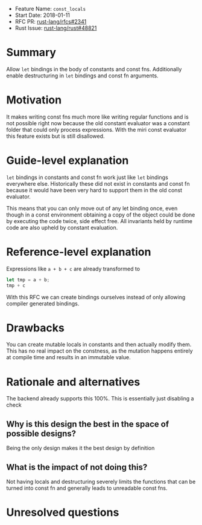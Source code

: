 - Feature Name: `const_locals`
- Start Date: 2018-01-11
- RFC PR: [rust-lang/rfcs#2341](https://github.com/rust-lang/rfcs/pull/2341)
- Rust Issue: [rust-lang/rust#48821](https://github.com/rust-lang/rust/issues/48821)

# Summary
[summary]: #summary

Allow `let` bindings in the body of constants and const fns. Additionally enable
destructuring in `let` bindings and const fn arguments.

# Motivation
[motivation]: #motivation

It makes writing const fns much more like writing regular functions and is
not possible right now because the old constant evaluator was a constant folder
that could only process expressions. With the miri const evaluator this feature
exists but is still disallowed.

# Guide-level explanation
[guide-level-explanation]: #guide-level-explanation

`let` bindings in constants and const fn work just like `let` bindings
everywhere else. Historically these did not exist in constants and const fn
because it would have been very hard to support them in the old const evaluator.

This means that you can only move out of any let binding once, even though in a
const environment obtaining a copy of the object could be done by executing the
code twice, side effect free. All invariants held by runtime code are also
upheld by constant evaluation.

# Reference-level explanation
[reference-level-explanation]: #reference-level-explanation

Expressions like `a + b + c` are already transformed to

```rust
let tmp = a + b;
tmp + c
```

With this RFC we can create bindings ourselves instead of only allowing compiler
generated bindings.

# Drawbacks
[drawbacks]: #drawbacks

You can create mutable locals in constants and then actually modify them. This
has no real impact on the constness, as the mutation happens entirely at compile
time and results in an immutable value.

# Rationale and alternatives
[alternatives]: #alternatives

The backend already supports this 100%. This is essentially just disabling a
check

## Why is this design the best in the space of possible designs?

Being the only design makes it the best design by definition

## What is the impact of not doing this?

Not having locals and destructuring severely limits the functions that can be
turned into const fn and generally leads to unreadable const fns.

# Unresolved questions
[unresolved]: #unresolved-questions
